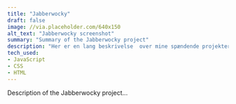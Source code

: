 ```yaml
---
title: "Jabberwocky"
draft: false
image: //via.placeholder.com/640x150
alt_text: "Jabberwocky screenshot"
summary: "Summary of the Jabberwocky project"
description: "Her er en lang beskrivelse  over mine spændende projekter i projektet Jabberwocky"
tech_used:
- JavaScript
- CSS
- HTML
---
```


Description of the Jabberwocky project...